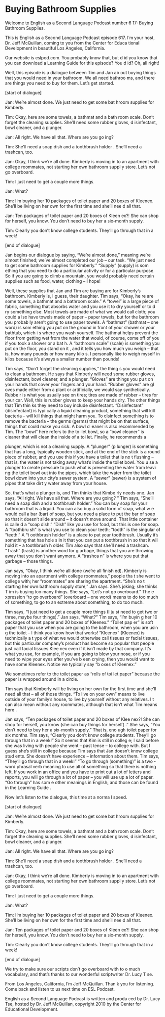 # Buying Bathroom Supplies

Welcome to English as a Second Language Podcast number 6 17: Buying Bathroom Supplies.

This is English as a Second Language Podcast episode 617.  I’m your host, Dr. Jeff McQuillan, coming to you from the Center for Educa tional Development in beautiful Los Angeles, California.

Our website is eslpod.com.  You probably know that, but d id you know that you can download a Learning Guide for this episode?  You d id?  Oh, all right!

Well, this episode is a dialogue between Tim and Jan ab out buying things that you would need in your bathroom.  We all need bathroo ms, and there are things you need to buy for them.  Let’s get started.

[start of dialogue]

Jan:  We’re almost done.  We just need to get some bat hroom supplies for Kimberly.

Tim:  Okay, here are some towels, a bathmat and a bath room scale.  Don’t forget the cleaning supplies.  She’ll need some rubber gloves, d isinfectant, bowl cleaner, and a plunger.

Jan:  All right.  We have all that.  Where are you go ing?

Tim:  She’ll need a soap dish and a toothbrush holder .  She’ll need a trashcan, too.

Jan:  Okay, I think we’re all done.  Kimberly is moving in to an apartment with college roommates, not starting her own bathroom suppl y store.  Let’s not go overboard.

Tim:  I just need to get a couple more things.

Jan:  What?

Tim:  I’m buying her 10 packages of toilet paper and 20  boxes of Kleenex.  She’ll be living on her own for the first time and she’ll nee d all that.

 Jan:  Ten packages of toilet paper and 20 boxes of Kleen ex?!  She can shop for herself, you know.  You don’t need to buy her a six-month  supply.

Tim:  Clearly you don’t know college students.  They’ll go  through that in a week!

[end of dialogue]

Jan begins our dialogue by saying, “We’re almost done,” meaning we’re almost finished; we’ve almost completed our job – our task.  “We  just need to get some bathroom supplies for Kimberly.”  “Supply” (supply) is som ething that you need to do a particular activity or for a particular purpose.  So  if you are going to climb a mountain, you would probably need certain supplies such as food, water, clothing – I hope!

Well, these supplies that Jan and Tim are buying are for Kimberly’s bathroom. Kimberly is, I guess, their daughter.  Tim says, “Okay, he re are some towels, a bathmat and a bathroom scale.”  A “towel” is a large piece of fabric, something that absorbs water and you use it to dry yourself or to d ry something else.  Most towels are made of what we would call cloth; you could a lso have towels made of paper – paper towels, but for the bathroom you probab ly aren’t going to use paper towels.  A “bathmat” (bathmat – one word) is som ething you put on the ground in front of your shower or your bathtub, which i s where you wash yourself. The bathmat helps prevent the floor from getting wet from the water that would, of course, come off of you if you took a shower or a bat h.  A “bathroom scale” (scale) is something you put on the floor, you stand on it , and it tells you how much you weigh – that is, how many pounds or how many kilo s.  I personally like to weigh myself in kilos because it’s always a smaller number  than pounds!

Tim says, “Don’t forget the cleaning supplies,” the thing s you would need to clean a bathroom.  He says that Kimberly will need some rubber  gloves, disinfectant, bowl cleaner, and a plunger.  “Gloves” are things you pu t on your hands that cover your fingers and your hand.  “Rubber gloves” are gl oves made either from a plant or artificially, we would say synthetically.  Rubbe r is what you usually see on tires; tires are made of rubber – tires for your car.   Well, this is rubber gloves to keep your hands dry.  The other things that Tim thin ks they need to buy include disinfectant.  “Disinfectant” (disinfectant) is typi cally a liquid cleaning product, something that will kill bacteria – will kill things that might harm you.  To disinfect something is to remove the bacteria – the germs (germs) that might be on that surface, things that could make you sick.  A bowl cl eaner is also recommended by Tim.  The “bowl” here refers to the to ilet bowl, so a “bowl cleaner” is cleaner that will clean the inside of a toi let.  Finally, he recommends a

 plunger, which is not a cleaning supply.  A “plunger” (p lunger) is something that has a long, typically wooden stick, and at the end of the stick is a round piece of rubber, and you use this if you have a toilet that is no t flushing – that is, the water is not taking away what’s inside the toilet bowl.  You u se a plunger to create pressure to push what is preventing the water from leavi ng the toilet bowl out into the pipes, which take the water from the toilet bowl down into your city’s sewer system.  A “sewer” (sewer) is a system of pipes that take dirt y water away from your house.

So, that’s what a plunger is, and Tim thinks that Kimbe rly needs one.  Jan says, “All right.  We have all that.  Where are you going? ”  Tim says, “She’ll need a soap dish and a toothbrush holder.”  You can buy soap for  your bathroom that is a liquid.  You can also buy a solid form of soap, what w e would call a bar (bar) of soap, but you need a place to put the bar of soap so that it doesn’t slide around – it doesn’t move around.  That little container is calle d a “soap dish.”  “Dish” like you use for food, but this is one for soap.  A “toothbru sh” is what you use to clean your teeth; “tooth” is the singular of “teeth.”  A “t oothbrush holder” is a place to put your toothbrush.  Usually it’s something that has hole s in it that you can put a toothbrush in so that it will hold it – a toothbrush h older.  Tim also says that she’ll need a trashcan.  “Trash” (trash) is another word for g arbage, things that you are throwing away that you don’t want anymore.  A “trashca n” is where you put that garbage – those things.

Jan says, “Okay, I think we’re all done (we’re all finish ed).  Kimberly is moving into an apartment with college roommates,” people tha t she went to college with; her “roommates” are sharing the apartment.  “She’s no t starting her own bathroom supply store,” Jan says.  She’s joking; she thinks T im is buying too many things.  She says, “Let’s not go overboard.”  The e xpression “to go overboard” (overboard – one word) means to do too much of something, to go to an extreme about something, to do too much.

Tim says, “I just need to get a couple more things (I ju st need to get two or three, maybe four things).”  Jan says, “What?”  Tim says, “I’m buyin g her 10 packages of toilet paper and 20 boxes of Kleenex.”  “Toilet pap er” is soft paper that you use when you are going to the bathroom, when you are usin g the toilet – I think you know how that works!  “Kleenex” (Kleenex) is technically a t ype of what we would otherwise call tissues or facial tissues, but this particular  company’s product has become so popular that people just call facial tissues Klee nex even if it isn’t made by that company.  It’s what you use, for example, if you are going to blow your nose, or if you need to wipe your eyes after you’ve b een crying, then you would want to have some Kleenex.  Notice we typically say “b oxes of Kleenex.”

 We sometimes refer to the toilet paper as “rolls of toi let paper” because the paper is wrapped around in a circle.

Tim says that Kimberly will be living on her own for the  first time and she’ll need all that – all of those things.  “To live on your own” means to live outside of your family’s house, to live by yourself without any relatives.  I t can also mean without any roommates, although that isn’t what Tim means here .

Jan says, “Ten packages of toilet paper and 20 boxes of Klee nex?!  She can shop for herself, you know (she can buy things for herself) .”  She says, “You don’t need to buy her a six-month supply.”  That is, eno ugh toilet paper for six months.  Tim says, “Clearly you don’t know college students.   They’ll go through that in a week!”  So it seems that Kim is still in colleg e; I said before she was living with people she went – past tense – to college with.  But I guess she’s still in college because Tim says that Jan doesn’t know college stud ents.  She doesn’t have experience – information about them.  Tim says, “They’ll go through that in a week!”  “To go through (something)” is a two -word phrasal verb meaning to use all of something so that there is nothing left.   If you work in an office and you have to print out a lot of letters and reports, you will go through a lot of paper – you will use up a lot of paper.  “Go through” has som e other meanings in English, and those can be found in the Learning Guide .

Now let’s listen to the dialogue, this time at a norma l speed.

[start of dialogue]

Jan:  We’re almost done.  We just need to get some bat hroom supplies for Kimberly.

Tim:  Okay, here are some towels, a bathmat and a bath room scale.  Don’t forget the cleaning supplies.  She’ll need some rubber gloves, d isinfectant, bowl cleaner, and a plunger.

Jan:  All right.  We have all that.  Where are you go ing?

Tim:  She’ll need a soap dish and a toothbrush holder .  She’ll need a trashcan, too.

Jan:  Okay, I think we’re all done.  Kimberly is moving in to an apartment with college roommates, not starting her own bathroom suppl y store.  Let’s not go overboard.

 Tim:  I just need to get a couple more things.

Jan:  What?

Tim:  I’m buying her 10 packages of toilet paper and 20  boxes of Kleenex.  She’ll be living on her own for the first time and she’ll nee d all that.

Jan:  Ten packages of toilet paper and 20 boxes of Kleen ex?!  She can shop for herself, you know.  You don’t need to buy her a six-month  supply.

Tim:  Clearly you don’t know college students.  They’ll go  through that in a week!

[end of dialogue]

We try to make sure our scripts don’t go overboard with to o much vocabulary, and that’s thanks to our wonderful scriptwriter Dr. Lucy T se.

From Los Angeles, California, I’m Jeff McQuillan.  Than k you for listening.  Come back and listen to us next time on ESL Podcast.

English as a Second Language Podcast is written and produ ced by Dr. Lucy Tse, hosted by Dr. Jeff McQuillan, copyright 2010 by the Center  for Educational Development.

